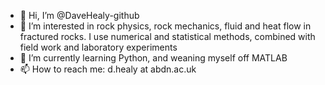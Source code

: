 - 👋 Hi, I’m @DaveHealy-github
- 👀 I’m interested in rock physics, rock mechanics, fluid and heat flow in fractured rocks. I use numerical and statistical methods, combined with field work and laboratory experiments  
- 🌱 I’m currently learning Python, and weaning myself off MATLAB
- 📫 How to reach me: d.healy at abdn.ac.uk 

<!---
DaveHealy-github/DaveHealy-github is a ✨ special ✨ repository because its `README.md` (this file) appears on your GitHub profile.
You can click the Preview link to take a look at your changes.
--->
